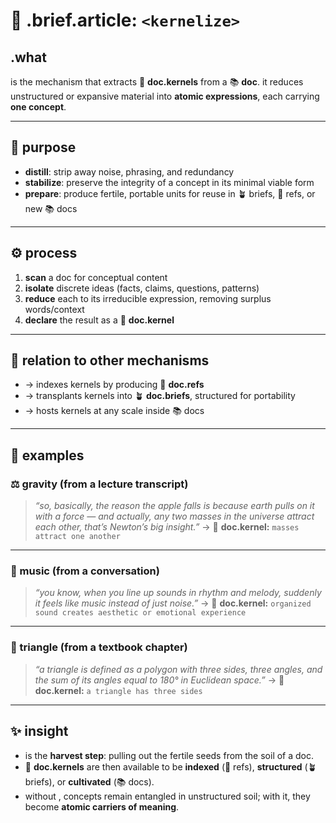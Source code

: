 # 🧩 .brief.article: `<kernelize>`

## .what
**<kernelize>** is the mechanism that extracts 🌱 **doc.kernels** from a 📚 **doc**.
it reduces unstructured or expansive material into **atomic expressions**, each carrying **one concept**.

---

## 🎯 purpose
- **distill**: strip away noise, phrasing, and redundancy
- **stabilize**: preserve the integrity of a concept in its minimal viable form
- **prepare**: produce fertile, portable units for reuse in 🪴 briefs, 🔖 refs, or new 📚 docs

---

## ⚙️ process
1. **scan** a doc for conceptual content
2. **isolate** discrete ideas (facts, claims, questions, patterns)
3. **reduce** each to its irreducible expression, removing surplus words/context
4. **declare** the result as a 🌱 **doc.kernel**

---

## 🔄 relation to other mechanisms
- **<catalogize>** → indexes kernels by producing 🔖 **doc.refs**
- **<brief>** → transplants kernels into 🪴 **doc.briefs**, structured for portability
- **<document>** → hosts kernels at any scale inside 📚 docs

---

## 📌 examples

### ⚖️ gravity (from a lecture transcript)
> *“so, basically, the reason the apple falls is because earth pulls on it with a force — and actually, any two masses in the universe attract each other, that’s Newton’s big insight.”*
→ 🌱 **doc.kernel:** `masses attract one another`

---

### 🎵 music (from a conversation)
> *“you know, when you line up sounds in rhythm and melody, suddenly it feels like music instead of just noise.”*
→ 🌱 **doc.kernel:** `organized sound creates aesthetic or emotional experience`

---

### 🧩 triangle (from a textbook chapter)
> *“a triangle is defined as a polygon with three sides, three angles, and the sum of its angles equal to 180° in Euclidean space.”*
→ 🌱 **doc.kernel:** `a triangle has three sides`

---

## ✨ insight
- **<kernelize>** is the **harvest step**: pulling out the fertile seeds from the soil of a doc.
- 🌱 **doc.kernels** are then available to be **indexed** (🔖 refs), **structured** (🪴 briefs), or **cultivated** (📚 docs).
- without **<kernelize>**, concepts remain entangled in unstructured soil; with it, they become **atomic carriers of meaning**.

